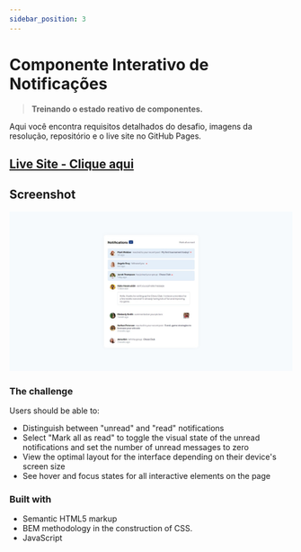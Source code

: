 ```yaml
---
sidebar_position: 3
---
```


# Componente Interativo de Notificações

> **Treinando o estado reativo de componentes.**

Aqui você encontra requisitos detalhados do desafio, imagens da resolução, repositório e o live site no GitHub Pages.

## [**Live Site - Clique aqui**](https://lucaspicinini.github.io/front-end-mentor-challenges/notifications-page-main/)

## Screenshot

![](./img/notifications-page-main.jpg)

### The challenge

Users should be able to:

- Distinguish between "unread" and "read" notifications
- Select "Mark all as read" to toggle the visual state of the unread notifications and set the number of unread messages to zero
- View the optimal layout for the interface depending on their device's screen size
- See hover and focus states for all interactive elements on the page

### Built with

- Semantic HTML5 markup
- BEM methodology in the construction of CSS.
- JavaScript